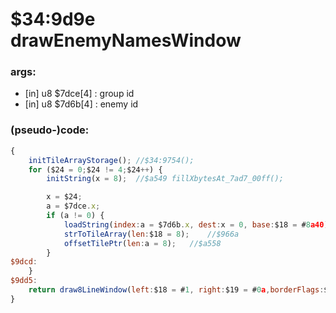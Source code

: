 ﻿
# $34:9d9e drawEnemyNamesWindow



### args:
+ [in] u8 $7dce[4] : group id
+ [in] u8 $7d6b[4] : enemy id

### (pseudo-)code:
```js
{
	initTileArrayStorage();	//$34:9754();
	for ($24 = 0;$24 != 4;$24++) {
		initString(x = 8);	//$a549 fillXbytesAt_7ad7_00ff();

		x = $24;
		a = $7dce.x;
		if (a != 0) {
			loadString(index:a = $7d6b.x, dest:x = 0, base:$18 = #8a40);
			strToTileArray(len:$18 = 8);	//$966a
			offsetTilePtr(len:a = 8);	//$a558
		}
$9dcd:
	}
$9dd5:
	return draw8LineWindow(left:$18 = #1, right:$19 = #0a,borderFlags:$1a = #3);	//$8b38
}
```




